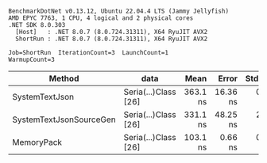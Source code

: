 ```

BenchmarkDotNet v0.13.12, Ubuntu 22.04.4 LTS (Jammy Jellyfish)
AMD EPYC 7763, 1 CPU, 4 logical and 2 physical cores
.NET SDK 8.0.303
  [Host]   : .NET 8.0.7 (8.0.724.31311), X64 RyuJIT AVX2
  ShortRun : .NET 8.0.7 (8.0.724.31311), X64 RyuJIT AVX2

Job=ShortRun  IterationCount=3  LaunchCount=1  
WarmupCount=3  

```
| Method                  | data                 | Mean     | Error    | StdDev  | Min      | Max      | Gen0   | Allocated |
|------------------------ |--------------------- |---------:|---------:|--------:|---------:|---------:|-------:|----------:|
| SystemTextJson          | Seria(...)Class [26] | 363.1 ns | 16.36 ns | 0.90 ns | 362.6 ns | 364.2 ns | 0.0038 |     328 B |
| SystemTextJsonSourceGen | Seria(...)Class [26] | 331.1 ns | 48.25 ns | 2.64 ns | 329.3 ns | 334.1 ns | 0.0043 |     368 B |
| MemoryPack              | Seria(...)Class [26] | 103.1 ns |  0.66 ns | 0.04 ns | 103.1 ns | 103.2 ns | 0.0014 |     128 B |
